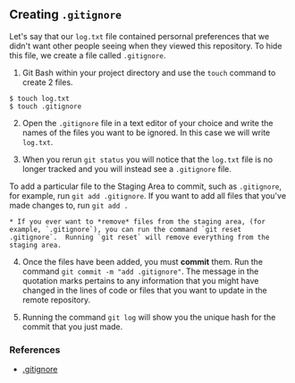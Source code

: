 ## Creating `.gitignore`
Let's say that our `log.txt` file contained persornal preferences that we didn't want other people seeing when they viewed this repository.  To hide this file, we create a file called `.gitignore`.  

1. Git Bash within your project directory and use the `touch` command to create 2 files.

```
$ touch log.txt
$ touch .gitignore
```

2. Open the `.gitignore` file in a text editor of your choice and write the names of the files you want to be ignored.  In this case we will write `log.txt`.

3. When you rerun `git status` you will notice that the `log.txt` file is no longer tracked and you will instead see a `.gitignore` file.

 To add a particular file to the Staging Area to commit, such as `.gitignore`, for example, run `git add .gitignore`.  If you want to add all files that you've made changes to, run `git add . `

    * If you ever want to *remove* files from the staging area, (for example, `.gitignore`), you can run the command `git reset .gitignore`.  Running `git reset` will remove everything from the staging area.

4. Once the files have been added, you must **commit** them.  Run the command `git commit -m "add .gitignore"`.  The message in the quotation marks pertains to any information that you might have changed in the lines of code or files that you want to update in the remote repository.

5. Running the command `git log` will show you the unique hash for the commit that you just made.

### References
* [.gitignore](https://git-scm.com/docs/gitignore)